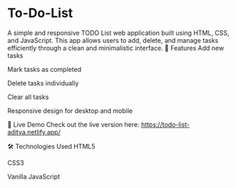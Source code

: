 # To-Do-List
A simple and responsive TODO List web application built using HTML, CSS, and JavaScript. This app allows users to add, delete, and manage tasks efficiently through a clean and minimalistic interface.
🔧 Features
Add new tasks

Mark tasks as completed

Delete tasks individually

Clear all tasks

Responsive design for desktop and mobile

🚀 Live Demo
Check out the live version here: https://todo-list-aditya.netlify.app/

🛠️ Technologies Used
HTML5

CSS3

Vanilla JavaScript
